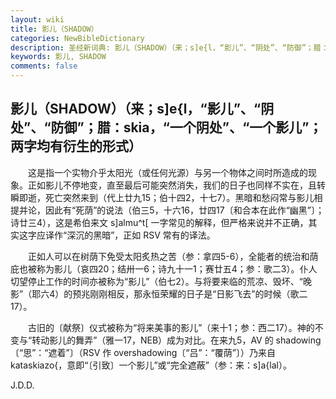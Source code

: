 ```yaml
---
layout: wiki
title: 影儿（SHADOW）
categories: NewBibleDictionary
description: 圣经新词典: 影儿（SHADOW）（来；s]e{l，“影儿”、“阴处”、“防御”；腊：skia，“一个阴处”、“一个影儿”；两字均有衍生的形式）
keywords: 影儿, SHADOW
comments: false
---
```


## 影儿（SHADOW）（来；s]e{l，“影儿”、“阴处”、“防御”；腊：skia，“一个阴处”、“一个影儿”；两字均有衍生的形式）

　　这是指一个实物介乎太阳光（或任何光源）与另一个物体之间时所造成的现象。正如影儿不停地变，直至最后可能突然消失，我们的日子也同样不实在，且转瞬即逝，死亡突然来到（代上廿九15；伯十四2，十七7）。黑暗和愁闷常与影儿相提并论，因此有“死荫”的说法（伯三5，十六16，廿四17〔和合本在此作“幽黑”〕；诗廿三4），这是希伯来文 s]almu^t[ 一字常见的解释，但严格来说并不正确，其实这字应译作“深沉的黑暗”，正如 RSV 常有的译法。

　　正如人可以在树荫下免受太阳炙热之苦（参：拿四5-6），全能者的统治和荫庇也被称为影儿（哀四20；结卅一6；诗九十一1；赛廿五4；参：歌二3）。仆人切望停止工作的时间亦被称为“影儿”（伯七2）。与将要来临的荒凉、毁坏、“晚影”（耶六4）的预兆刚刚相反，那永恒荣耀的日子是“日影飞去”的时候（歌二17）。

　　古旧的〔献祭〕仪式被称为“将来美事的影儿”（来十1；参：西二17）。神的不变与“转动影儿的舞弄”（雅一17，NEB）成为对比。在来九5，AV 的 shadowing 〔“思”：“遮着”〕（RSV 作 overshadowing〔“吕”：“覆荫”〕）乃来自 kataskiazo{，意即“〔引致〕一个影儿”或“完全遮蔽”（参：来：s]a{lal）。

J.D.D.








